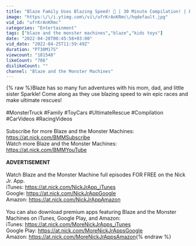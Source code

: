 ```yaml
---
title: "Blaze Family Uses Blazing Speed! 🚗 | 30 Minute Compilation! | Blaze and the Monster Machines"
image: "https:\/\/i.ytimg.com\/vi\/ufrKrAnKRmc\/hqdefault.jpg"
vid_id: "ufrKrAnKRmc"
categories: "Entertainment"
tags: ["blaze and the monster machines","blaze","kids toys"]
date: "2022-04-28T00:45:58+03:00"
vid_date: "2022-04-25T11:59:49Z"
duration: "PT30M17S"
viewcount: "181548"
likeCount: "786"
dislikeCount: ""
channel: "Blaze and the Monster Machines"
---
```

{% raw %}Blaze has so many fun adventures with his mom, dad, and little sister Sparkle! Come along as they use blazing speed to win epic races and make ultimate rescues! <br /><br />#MonsterTruck #Family #ToyCars #UltimateRescue #Compilation #CarVideos #RacingVideos<br /><br />Subscribe for more Blaze and the Monster Machines: <a rel="nofollow" target="blank" href="https://at.nick.com/BMMSubscribe">https://at.nick.com/BMMSubscribe</a><br />Watch more Blaze and the Monster Machines: <a rel="nofollow" target="blank" href="https://at.nick.com/BMMYouTube">https://at.nick.com/BMMYouTube</a><br /><br />**ADVERTISEMENT**<br /><br />Watch Blaze and the Monster Machine full episodes FOR FREE on the Nick Jr. App.<br />iTunes: <a rel="nofollow" target="blank" href="https://at.nick.com/NickJrApp_iTunes">https://at.nick.com/NickJrApp_iTunes</a><br />Google: <a rel="nofollow" target="blank" href="https://at.nick.com/NickJrAppGoogle">https://at.nick.com/NickJrAppGoogle</a><br />Amazon: <a rel="nofollow" target="blank" href="https://at.nick.com/NickJrAppAmazon">https://at.nick.com/NickJrAppAmazon</a><br /><br />You can also download premium apps featuring Blaze and the Monster Machines on iTunes, Google Play, and Amazon: <br />iTunes: <a rel="nofollow" target="blank" href="https://at.nick.com/MoreNickJrApps_iTunes">https://at.nick.com/MoreNickJrApps_iTunes</a><br />Google Play: <a rel="nofollow" target="blank" href="https://at.nick.com/MoreNickJrAppsGoogle">https://at.nick.com/MoreNickJrAppsGoogle</a><br />Amazon: <a rel="nofollow" target="blank" href="https://at.nick.com/MoreNickJrAppsAmazon">https://at.nick.com/MoreNickJrAppsAmazon</a>{% endraw %}
